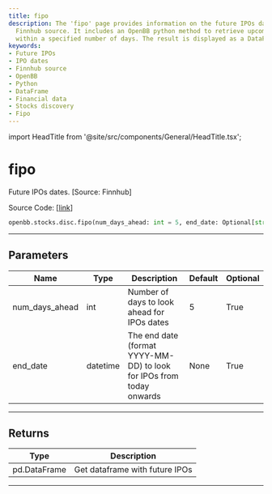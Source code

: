 ```yaml
---
title: fipo
description: The 'fipo' page provides information on the future IPOs dates using the
  Finnhub source. It includes an OpenBB python method to retrieve upcoming IPO dates
  within a specified number of days. The result is displayed as a DataFrame.
keywords:
- Future IPOs
- IPO dates
- Finnhub source
- OpenBB
- Python
- DataFrame
- Financial data
- Stocks discovery
- Fipo
---
```


import HeadTitle from '@site/src/components/General/HeadTitle.tsx';

<HeadTitle title="fipo - Disc - Stocks - Reference | OpenBB SDK Docs" />

# fipo

Future IPOs dates. [Source: Finnhub]

Source Code: [[link](https://github.com/OpenBB-finance/OpenBBTerminal/tree/main/openbb_terminal/stocks/discovery/finnhub_model.py#L115)]

```python
openbb.stocks.disc.fipo(num_days_ahead: int = 5, end_date: Optional[str] = None)
```

---

## Parameters

| Name | Type | Description | Default | Optional |
| ---- | ---- | ----------- | ------- | -------- |
| num_days_ahead | int | Number of days to look ahead for IPOs dates | 5 | True |
| end_date | datetime | The end date (format YYYY-MM-DD) to look for IPOs from today onwards | None | True |


---

## Returns

| Type | Description |
| ---- | ----------- |
| pd.DataFrame | Get dataframe with future IPOs |
---
